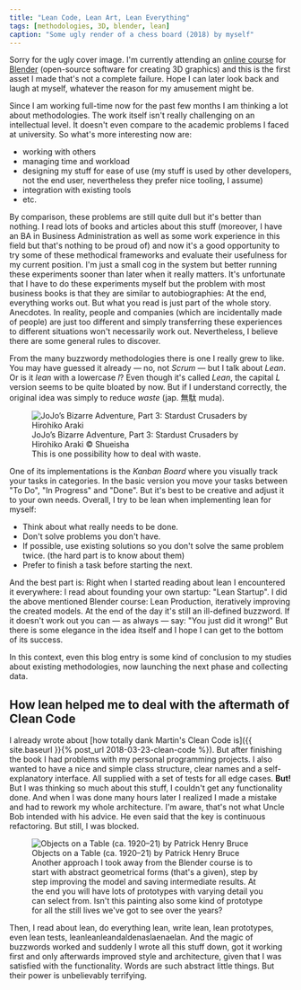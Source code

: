 ```yaml
---
title: "Lean Code, Lean Art, Lean Everything"
tags: [methodologies, 3D, blender, lean]
caption: "Some ugly render of a chess board (2018) by myself"
---
```


Sorry for the ugly cover image. I'm currently attending an [online course](https://www.udemy.com/blendertutorial/) for [Blender](https://www.blender.org/) (open-source software for creating 3D graphics) and this is the first asset I made that's not a complete failure. Hope I can later look back and laugh at myself, whatever the reason for my amusement might be.

Since I am working full-time now for the past few months I am thinking a lot about methodologies. The work itself isn't really challenging on an intellectual level. It doesn't even compare to the academic problems I faced at university. So what's more interesting now are:
* working with others
* managing time and workload
* designing my stuff for ease of use (my stuff is used by other developers, not the end user, nevertheless they prefer nice tooling, I assume)
* integration with existing tools 
* etc.

By comparison, these problems are still quite dull but it's better than nothing. I read lots of books and articles about this stuff (moreover, I have an BA in Business Administration as well as some work experience in this field but that's nothing to be proud of) and now it's a good opportunity to try some of these methodical frameworks and evaluate their usefulness for my current position. I'm just a small cog in the system but better running these experiments sooner than later when it really matters. It's unfortunate that I have to do these experiments myself but the problem with most business books is that they are similar to autobiographies: At the end, everything works out. But what you read is just part of the whole story. Anecdotes. In reality, people and companies (which are incidentally made of people) are just too different and simply transferring these experiences to different situations won't necessarily work out. Nevertheless, I believe there are some general rules to discover. 

From the many buzzwordy methodologies there is one I really grew to like. You may have guessed it already — no, not *Scrum* — but I talk about *Lean*. Or is it *lean* with a lowercase *l*? Even though it's called *Lean*, the capital *L* version seems to be quite bloated by now. But if I understand correctly, the original idea was simply to reduce *waste* (jap. 無駄 muda).

<figure>
    <img src="{{ site.baseurl }}/assets/{{ page.slug }}/muda.jpg" alt="JoJo’s Bizarre Adventure, Part 3: Stardust Crusaders by Hirohiko Araki">
    <figcaption>
    JoJo’s Bizarre Adventure, Part 3: Stardust Crusaders by Hirohiko Araki © Shueisha<br>
    This is one possibility how to deal with waste.
    </figcaption>
</figure>

One of its implementations is the *Kanban Board* where you visually track your tasks in categories. In the basic version you move your tasks between "To Do", "In Progress" and "Done". But it's best to be creative and adjust it to your own needs. Overall, I try to be lean when implementing lean for myself:

* Think about what really needs to be done.
* Don't solve problems you don't have.
* If possible, use existing solutions so you don't solve the same problem twice. (the hard part is to know about them)
* Prefer to finish a task before starting the next.

And the best part is: Right when I started reading about lean I encountered it everywhere: I read about founding your own startup: "Lean Startup". I did the above mentioned Blender course: Lean Production, iteratively improving the created models. At the end of the day it's still an ill-defined buzzword. If it doesn't work out you can — as always — say: "You just did it wrong!" But there is some elegance in the idea itself and I hope I can get to the bottom of its success.

In this context, even this blog entry is some kind of conclusion to my studies about existing methodologies, now launching the next phase and collecting data.

## How lean helped me to deal with the aftermath of Clean Code

I already wrote about [how totally dank Martin's Clean Code is]({{ site.baseurl }}{% post_url 2018-03-23-clean-code %}). But after finishing the book I had problems with my personal programming projects. I also wanted to have a nice and simple class structure, clear names and a self-explanatory interface. All supplied with a set of tests for all edge cases. **But!** But I was thinking so much about this stuff, I couldn't get any functionality done. And when I was done many hours later I realized I made a mistake and had to rework my whole architecture. I'm aware, that's not what Uncle Bob intended with his advice. He even said that the key is continuous refactoring. But still, I was blocked.

<figure>
    <img src="{{ site.baseurl }}/assets/{{ page.slug }}/objects_on_a_table.jpg" alt="Objects on a Table (ca. 1920–21) by Patrick Henry Bruce">
    <figcaption>
    Objects on a Table (ca. 1920–21) by Patrick Henry Bruce <br>
    Another approach I took away from the Blender course is to start with abstract geometrical forms (that's a given), step by step improving the model and saving intermediate results. At the end you will have lots of prototypes with varying detail you can select from. Isn't this painting also some kind of prototype for all the still lives we've got to see over the years?
    </figcaption>
</figure>

Then, I read about lean, do everything lean, write lean, lean prototypes, even lean tests, leanleanleandaldenaslaenaelan. And the magic of buzzwords worked and suddenly I wrote all this stuff down, got it working first and only afterwards improved style and architecture, given that I was satisfied with the functionality. Words are such abstract little things. But their power is unbelievably terrifying.